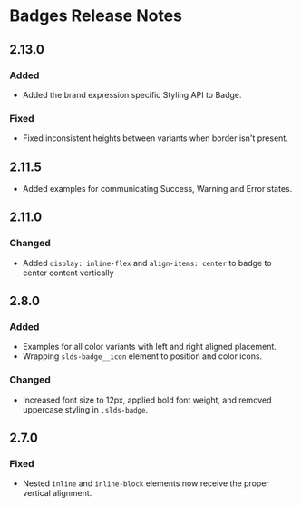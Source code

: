 <!-- Release notes authoring guidelines: http://keepachangelog.com/ -->

# Badges Release Notes

<!-- ## [Unreleased] -->

## 2.13.0

### Added

- Added the brand expression specific Styling API to Badge.

### Fixed

- Fixed inconsistent heights between variants when border isn't present.

## 2.11.5

- Added examples for communicating Success, Warning and Error states.

## 2.11.0

### Changed

- Added `display: inline-flex` and `align-items: center` to badge to center content vertically

## 2.8.0

### Added

- Examples for all color variants with left and right aligned placement.
- Wrapping `slds-badge__icon` element to position and color icons.

### Changed

- Increased font size to 12px, applied bold font weight, and removed uppercase styling in `.slds-badge`.

## 2.7.0

### Fixed

- Nested `inline` and `inline-block` elements now receive the proper vertical alignment.
